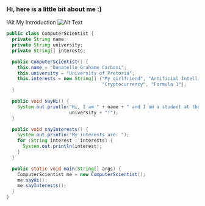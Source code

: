 ### Hi, here is a little bit about me :)
<!--
**Donatello-Carboni/Donatello-Carboni** is a ✨ _special_ ✨ repository because its `README.md` (this file) appears on your GitHub profile.
-->
!Alt My Introduction
<img src="" alt="Alt Text" loop>
```java
public class ComputerScientist {
  private String name;
  private String university;
  private String[] interests;

  public ComputerScientist() {
    this.name = "Donatello Grahame Carboni";
    this.university = "University of Pretoria";
    this.interests = new String[] {"My girlfriend", "Artificial Intelligence",
                                   "Cryptocurrency", "Formula 1"};
  }

  public void sayHi() {
    System.out.println("Hi, I am " + name + " and I am a student at the " +
                       university + "!");
  }

  public void sayInterests() {
    System.out.println("My interests are: ");
    for (String interest : interests) {
      System.out.println(interest);
    }
  }

  public static void main(String[] args) {
    ComputerScientist me = new ComputerScientist();
    me.sayHi();
    me.sayInterests();
  }
}
```
